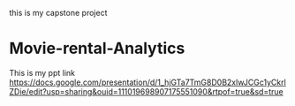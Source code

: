 this is my capstone project
# Movie-rental-Analytics
This is my ppt link 
https://docs.google.com/presentation/d/1_hjGTa7TmG8D0B2xlwJCGc1yCkrlZDie/edit?usp=sharing&ouid=111019698907175551090&rtpof=true&sd=true
